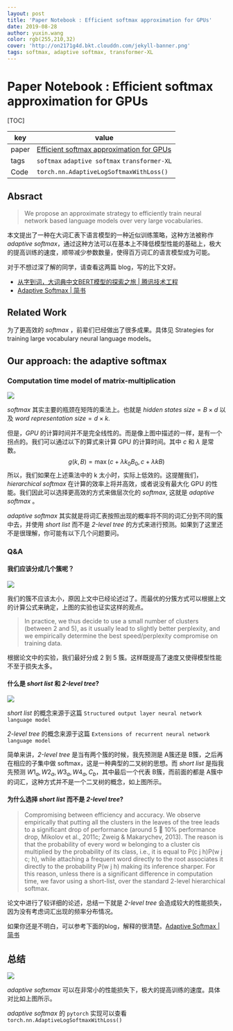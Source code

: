 ```yaml
---
layout: post
title: 'Paper Notebook : Efficient softmax approximation for GPUs'
date: 2019-08-28
author: yuxin.wang
color: rgb(255,210,32)
cover: 'http://on2171g4d.bkt.clouddn.com/jekyll-banner.png'
tags: softmax, adaptive softmax, transformer-XL
---
```




# Paper Notebook : Efficient softmax approximation for GPUs

[TOC]

| key   | value                                                        |
| ----- | ------------------------------------------------------------ |
| paper | [Efficient softmax approximation for GPUs](papers3://publication/uuid/2DA19A0A-0FF2-4203-83AD-ECBAFD0170EA) |
| tags  | `softmax` `adaptive softmax` `transformer-XL`                |
| Code  | `torch.nn.AdaptiveLogSoftmaxWithLoss()`                      |

## Absract

> We propose an approximate strategy to efficiently train neural network based language models over very large vocabularies.

本文提出了一种在大词汇表下语言模型的一种近似训练策略，这种方法被称作 *adaptive softmax*，通过这种方法可以在基本上不降低模型性能的基础上，极大的提高训练的速度，顺带减少参数数量，使得百万词汇的语言模型成为可能。

对于不想过深了解的同学，请查看这两篇 blog，写的比下文好。

- [从字到词，大词典中文BERT模型的探索之旅 | 腾讯技术工程](https://mp.weixin.qq.com/s/OBkEsjNBJaYws8UQbZ9B0A)
-  [Adaptive Softmax | 简书](https://www.jianshu.com/p/d6d5575bccff)

## Related Work

为了更高效的 *softmax* ，前辈们已经做出了很多成果。具体见 Strategies for training large vocabulary neural language models。

## Our approach: the adaptive softmax

### Computation time model of matrix-multiplication

![](https://i.loli.net/2019/08/27/nEtjDLFGsirvHO2.png)

*softmax* 其实主要的瓶颈在矩阵的乘法上。也就是 *hidden states*  $size =  B \times d$ 以及 *word representation* $size =  d \times k$.

但是，*GPU* 的计算时间并不是完全线性的。而是像上图中描述的一样，是有一个拐点的。我们可以通过以下的算式来计算 GPU 的计算时间。其中 $c$ 和 $\lambda$ 是常数。
$$
g(k, B)=\max \left(c+\lambda k_{0} B_{0}, c+\lambda k B\right)
$$
所以，我们如果在上述乘法中的 k 太小时，实际上低效的。这提醒我们，*hierarchical softmax* 在计算的效率上将并高效，或者说没有最大化 GPU 的性能。我们因此可以选择更高效的方式来做层次化的 *softmax*, 这就是 *adaptive softmax* 。

*adaptive softmax* 其实就是将词汇表按照出现的概率将不同的词汇分到不同的簇中去，并使用 *short list* 而不是 *2-level tree* 的方式来进行预测。如果到了这里还不是很理解，你可能有以下几个问题要问。

### Q&A

#### 我们应该分成几个簇呢？

![](https://i.loli.net/2019/08/27/o9yc48tBVuGskXj.png)

我们的簇不应该太小，原因上文中已经论述过了。而最优的分簇方式可以根据上文的计算公式来确定，上图的实验也证实这样的观点。

> In practice, we thus decide to use a small number of clusters (between 2 and 5), as it usually lead to slightly better perplexity, and we empirically determine the best speed/perplexity compromise on training data.

根据论文中的实验，我们最好分成 2 到 5 簇。这样既提高了速度又使得模型性能不至于损失太多。

#### 什么是 *short list* 和 *2-level tree*?

![](https://i.loli.net/2019/08/27/gzBKdYalMrVRN4L.png)

*short list* 的概念来源于这篇 `Structured output layer neural network language model`

*2-level tree* 的概念来源于这篇 `Extensions of recurrent neural network language model`

简单来讲，*2-level tree* 是当有两个簇的时候，我先预测是 A簇还是 B簇，之后再在相应的子集中做 softmax，这是一种典型的二叉树的思想。而 *short list* 是指我先预测 $W1_{a}, W2_{a},W3_{a},W4_{a},C_b$，其中最后一个代表 B簇，而前面的都是 A簇中的词汇，这种方式并不是一个二叉树的概念，如上图所示。

#### 为什么选择 *short list* 而不是 *2-level tree*?

> Compromising between efficiency and accuracy. We observe empirically that putting all the clusters in the leaves of the tree leads to a significant drop of performance (around 5 􀀀 10% performance drop, Mikolov et al., 2011c; Zweig & Makarychev, 2013). The reason is that the probability of every word w belonging to a cluster cis multiplied by the probability of its class, i.e., it is equal to P(c j h)P(w j c; h), while attaching a frequent word directly to the root associates it directly to the probability P(w j h) making its inference sharper. For this reason, unless there is a significant difference in computation time, we favor using a short-list, over the standard 2-level hierarchical softmax.

论文中进行了较详细的论述，总结一下就是 *2-level tree* 会造成较大的性能损失，因为没有考虑词汇出现的频率分布情况。  

如果你还是不明白，可以参考下面的blog，解释的很清楚。[Adaptive Softmax | 简书](https://www.jianshu.com/p/d6d5575bccff)

## 总结

![](https://i.loli.net/2019/08/27/mfivAVKEFh8sBuD.png)

*adaptive softxmax* 可以在非常小的性能损失下，极大的提高训练的速度。具体对比如上图所示。

*adaptive softmax* 的 `pytorch` 实现可以查看 `torch.nn.AdaptiveLogSoftmaxWithLoss()`